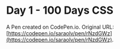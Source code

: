 # Day 1 - 100 Days CSS

A Pen created on CodePen.io. Original URL: [https://codepen.io/saraolv/pen/rNzdGWz](https://codepen.io/saraolv/pen/rNzdGWz).


